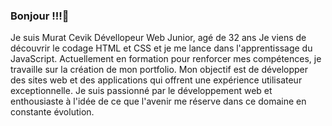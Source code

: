 ### Bonjour !!!👋

Je suis Murat Cevik Dévellopeur Web Junior, agé de 32 ans Je viens de découvrir le codage HTML et CSS et je me lance dans l'apprentissage du JavaScript. Actuellement en formation pour renforcer mes compétences, je travaille sur la création de mon portfolio. Mon objectif est de développer des sites web et des applications qui offrent une expérience utilisateur exceptionnelle. Je suis passionné par le développement web et enthousiaste à l'idée de ce que l'avenir me réserve dans ce domaine en constante évolution.

